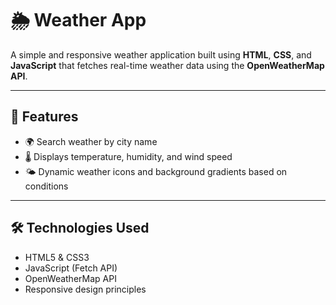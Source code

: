 # 🌦️ Weather App

A simple and responsive weather application built using **HTML**, **CSS**, and **JavaScript** that fetches real-time weather data using the **OpenWeatherMap API**.

---

## 🚀 Features

- 🌍 Search weather by city name  
- 🌡️ Displays temperature, humidity, and wind speed  
- 🌤️ Dynamic weather icons and background gradients based on conditions  


---

## 🛠️ Technologies Used

- HTML5 & CSS3  
- JavaScript (Fetch API)  
- OpenWeatherMap API  
- Responsive design principles


